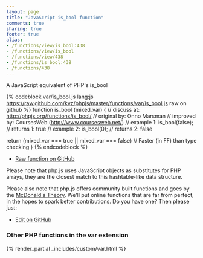 ```yaml
---
layout: page
title: "JavaScript is_bool function"
comments: true
sharing: true
footer: true
alias:
- /functions/view/is_bool:438
- /functions/view/is_bool
- /functions/view/438
- /functions/is_bool:438
- /functions/438
---
```

<!-- Generated by Rakefile:build -->
A JavaScript equivalent of PHP's is_bool

{% codeblock var/is_bool.js lang:js https://raw.github.com/kvz/phpjs/master/functions/var/is_bool.js raw on github %}
function is_bool (mixed_var) {
  //  discuss at: http://phpjs.org/functions/is_bool/
  // original by: Onno Marsman
  // improved by: CoursesWeb (http://www.coursesweb.net/)
  //   example 1: is_bool(false);
  //   returns 1: true
  //   example 2: is_bool(0);
  //   returns 2: false

  return (mixed_var === true || mixed_var === false) // Faster (in FF) than type checking
}
{% endcodeblock %}

 - [Raw function on GitHub](https://github.com/kvz/phpjs/blob/master/functions/var/is_bool.js)

Please note that php.js uses JavaScript objects as substitutes for PHP arrays, they are 
the closest match to this hashtable-like data structure. 

Please also note that php.js offers community built functions and goes by the 
[McDonald's Theory](https://medium.com/what-i-learned-building/9216e1c9da7d). We'll put online 
functions that are far from perfect, in the hopes to spark better contributions. 
Do you have one? Then please just: 

 - [Edit on GitHub](https://github.com/kvz/phpjs/edit/master/functions/var/is_bool.js)


### Other PHP functions in the var extension
{% render_partial _includes/custom/var.html %}
